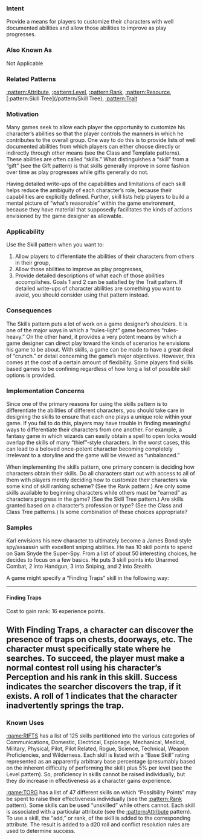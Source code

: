 ### Intent

Provide a means for players to customize their characters with well documented
abilities and allow those abilities to improve as play progresses.

### Also Known As

Not Applicable

### Related Patterns

[:pattern:Attribute](/pattern/Attribute), [:pattern:Level](/pattern/Level), [:pattern:Rank](/pattern/Rank), [:pattern:Resource](/pattern/Resource), [:pattern:Skill Tree](/pattern/Skill Tree), [:pattern:Trait](/pattern/Trait)

### Motivation

Many games seek to allow each player the opportunity to customize his character’s
abilities so that the player controls the manners in which he contributes to the overall
group. One way to do this is to provide lists of well documented abilities from which
players can either choose directly or indirectly through other means (see the Class and
Template patterns). These abilities are often called “skills.” What distinguishes a
“skill” from a “gift” (see the Gift pattern) is that skills generally improve in some
fashion over time as play progresses while gifts generally do not.

Having detailed write-ups of the capabilities and limitations of each skill helps reduce
the ambiguity of each character’s role, because their capabilities are explicitly defined.
Further, skill lists help players to build a mental picture of “what’s reasonable” within
the game environment, because they have material that supposedly facilitates the kinds
of actions envisioned by the game designer as allowable.

### Applicability

Use the Skill pattern when you want to:
 1.  Allow players to differentiate the abilities of their characters from others in their group,
 2.  Allow those abilities to improve as play progresses,
 3.  Provide detailed descriptions of what each of those abilities accomplishes.
Goals 1 and 2 can be satisfied by the Trait pattern. If detailed write-ups of character
abilities are something you want to avoid, you should consider using that pattern
instead.

### Consequences

The Skills pattern puts a lot of work on a game designer’s shoulders. It is one of the
major ways in which a “rules-light” game becomes “rules-heavy.” On the other hand, it
provides a very potent means by which a game designer can direct play toward the
kinds of scenarios he envisions his game to be about. With skills, a game can be made
to have a great deal of “crunch.” or detail concerning the game’s major objectives.
However, this comes at the cost of a certain amount of flexibility. Some players find
skills based games to be confining regardless of how long a list of possible skill options
is provided.

### Implementation Concerns

Since one of the primary reasons for using the skills pattern is to differentiate the
abilities of different characters, you should take care in designing the skills to ensure
that each one plays a unique role within your game. If you fail to do this, players may
have trouble in finding meaningful ways to differentiate their characters from one
another. For example, a fantasy game in which wizards can easily obtain a spell to open
locks would overlap the skills of many “thief”-style characters. In the worst cases, this
can lead to a beloved once-potent character becoming completely irrelevant to a
storyline and the game will be viewed as “unbalanced.”

When implementing the skills pattern, one primary concern is deciding how characters
obtain their skills. Do all characters start out with access to all of them with players
merely deciding how to customize their characters via some kind of skill ranking
scheme? (See the Rank pattern.) Are only some skills available to beginning characters
while others must be “earned” as characters progress in the game? (See the Skill Tree
pattern.) Are skills granted based on a character’s profession or type? (See the Class
and Class Tree patterns.) Is some combination of these choices appropriate?

### Samples

Karl envisions his new character to ultimately become a James Bond style spy/assassin
with excellent sniping abilities. He has 10 skill points to spend on Sam Snyde the
Super-Spy. From a list of about 50 interesting choices, he decides to focus on a few
basics. He puts 3 skill points into Unarmed Combat, 2 into Handgun, 3 into Sniping,
and 2 into Stealth.

A game might specify a “Finding Traps” skill in the following way:

----
#### Finding Traps

Cost to gain rank: 16 experience points.

With Finding Traps, a character can discover the presence of traps on chests,
doorways, etc. The character must specifically state where he searches. To
succeed, the player must make a normal contest roll using his character’s
Perception and his rank in this skill. Success indicates the searcher discovers the
trap, if it exists. A roll of 1 indicates that the character inadvertently springs the
trap.
----

### Known Uses

[:game:RIFTS](/game/RIFTS) has a list of 125 skills partitioned into the various categories of
Communications, Domestic, Electrical, Espionage, Mechanical, Medical, Military,
Physical, Pilot, Pilot Related, Rogue, Science, Technical, Weapon Proficiencies, and
Wilderness. Each skill is listed with a “Base Skill” rating represented as an apparently
arbitrary base percentage (presumably based on the inherent difficulty of performing the
skill) plus 5% per level (see the Level pattern). So, proficiency in skills cannot be
raised individually, but they do increase in effectiveness as a character gains experience.

[:game:TORG](/game/TORG) has a list of 47 different skills on which “Possibility Points” may be spent to
raise their effectiveness individually (see the [:pattern:Rank](/pattern/Rank) pattern). Some skills can be used
“unskilled” while others cannot. Each skill is associated with a particular attribute (see
the [:pattern:Attribute](/pattern/Attribute) pattern). To use a skill, the “add,” or rank, of the skill is added to the
corresponding attribute. The result is added to a d20 roll and conflict resolution rules
are used to determine success.


